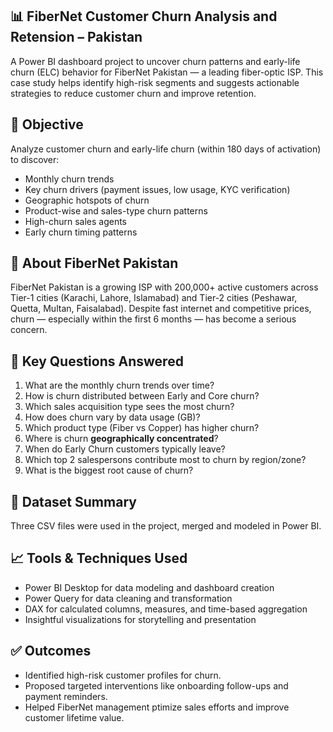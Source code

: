 
## 📊 FiberNet Customer Churn Analysis and Retension – Pakistan

A Power BI dashboard project to uncover churn patterns and early-life churn (ELC) behavior for FiberNet Pakistan — a leading fiber-optic ISP. This case study helps identify high-risk segments and suggests actionable strategies to reduce customer churn and improve retention.



## 🧠 Objective

Analyze customer churn and early-life churn (within 180 days of activation) to discover:

- Monthly churn trends
- Key churn drivers (payment issues, low usage, KYC verification)
- Geographic hotspots of churn
- Product-wise and sales-type churn patterns
- High-churn sales agents
- Early churn timing patterns


 ## 🏢 About FiberNet Pakistan

FiberNet Pakistan is a growing ISP with 200,000+ active customers across Tier-1 cities (Karachi, Lahore, Islamabad) and Tier-2 cities (Peshawar, Quetta, Multan, Faisalabad). Despite fast internet and competitive prices, churn — especially within the first 6 months — has become a serious concern.



 ## 📌 Key Questions Answered

1. What are the monthly churn trends over time?
2. How is churn distributed between Early and Core churn?
3. Which sales acquisition type sees the most churn?
4. How does churn vary by data usage (GB)?
5. Which product type (Fiber vs Copper) has higher churn?
6. Where is churn **geographically concentrated**?
7. When do Early Churn customers typically leave?
8. Which top 2 salespersons contribute most to churn by region/zone?
9. What is the biggest root cause of churn?



## 🧾 Dataset Summary

Three CSV files were used in the project, merged and modeled in Power BI.




## 📈 Tools & Techniques Used

- Power BI Desktop  for data modeling and dashboard creation
- Power Query for data cleaning and transformation
- DAX for calculated columns, measures, and time-based aggregation
- Insightful visualizations for storytelling and presentation



## ✅ Outcomes

- Identified high-risk customer profiles for churn.
- Proposed  targeted interventions like onboarding follow-ups and payment reminders.
- Helped FiberNet management ptimize sales efforts and improve customer lifetime value.




